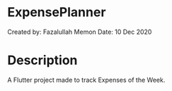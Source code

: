 # ExpensePlanner
Created by: Fazalullah Memon
Date: 10 Dec 2020
# Description
A Flutter project made to track Expenses of the Week.


